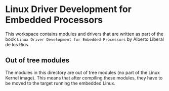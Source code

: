 
# Linux Driver Development for Embedded Processors

This workspace contains modules and drivers that are written as
part of the book `Linux Driver Development for Embedded Processors`
by Alberto Liberal de los Rios.

## Out of tree modules

The modules in this directory are out of tree modules (no part of the Linux Kernel image).
This means that after compiling these modules, they have to be moved to the target running
the embedded Linux.

